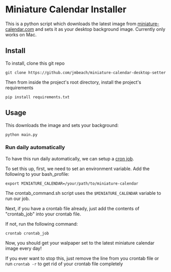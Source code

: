 # Miniature Calendar Installer

This is a python script which downloads the latest image from [miniature-calendar.com](http://miniature-calendar.com/) and sets it as your desktop background image. Currently only works on Mac.

## Install

To install, clone this git repo

```
git clone https://github.com/jmbeach/miniature-calendar-desktop-setter
```

Then from inside the project's root directory, install the project's requirements

```
pip install requirements.txt
```

## Usage

This downloads the image and sets your background:

```
python main.py
```

### Run daily automatically

To have this run daily automatically, we can setup a [cron job](https://en.wikipedia.org/wiki/Cron). 

To set this up, first, we need to set an environment variable. Add the following to your bash\_profile:

```
export MINIATURE_CALENDAR=/your/path/to/miniature-calendar
```

The crontab\_command.sh script uses the `$MINIATURE_CALENDAR` variable to run our job.

Next, if you have a crontab file already, just add the contents of "crontab\_job" into your crontab file.

If not, run the following command:

```
crontab crontab_job
```

Now, you should get your walpaper set to the latest miniature calendar image every day!

If you ever want to stop this, just remove the line from you crontab file or run `crontab -r` to get rid of your crontab file completely
